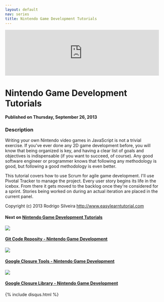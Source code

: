 ```yaml
---
layout: default
nav: series
title: Nintendo Game Development Tutorials
---
```


<div class="container">
    <div class="row mt grid">
        <div class="mt"></div>
        <div class="row" style="margin-bottom: 20px;">
            <div class="col-sm-push-1 col-sm-10 col-md-push-2 col-md-8">
                <div class="video-container">
                    <iframe width="100%" src="https://www.youtube.com/embed/H08ByDzWX0c" frameborder="0" allowfullscreen></iframe>
                </div>
            </div>
            <div class="clearfix"></div>
            <div class="col-md-8">
                <h1>Nintendo Game Development Tutorials</h1>
                <h4>Published on Thursday, September 26, 2013</h4>
                <h3>Description</h3>
                <p>Writing your own Nintendo video games in JavaScript is not a trivial exercise. If you've ever done any 2D game development before, you will know that being organized is key, and having a clear list of goals and objectives is indispensable (if you want to succeed, of course). Any good software engineer or programmer knows that following any methodology is good, but following a good methodology is even better.

This tutorial covers how to use Scrum for agile game development. I'll use Pivotal Tracker to manage the project. Every user story begins its life in the icebox. From there it gets moved to the backlog once they're considered for a sprint. Stories being worked on during an actual iteration are placed in the current panel.

Copyright (c) 2013 Rodrigo Silveira http://www.easylearntutorial.com</p>
            </div>
            <div class="col-md-4">
                <h4>Next on <a href="/series/nintendo-game-development-tutorials">Nintendo Game Development Tutorials</a></h4><div class="row" style="margin-bottom: 20px">
            <div class="col-md-6">
                <a href="/series/nintendo-game-development-tutorials/git-code-reposity-nintendo-game-development">
                    <img src="/img/blank.gif" data-echo="https://i.ytimg.com/vi/tc2NoTtUhSE/hqdefault.jpg" class="img-responsive" />
                </a>
            </div>
            <div class="col-md-6">
                <h4>
                    <a href="/series/nintendo-game-development-tutorials/git-code-reposity-nintendo-game-development">Git Code Reposity - Nintendo Game Development</a>
                </h4>
            </div>
        </div><div class="row" style="margin-bottom: 20px">
            <div class="col-md-6">
                <a href="/series/nintendo-game-development-tutorials/google-closure-tools-nintendo-game-development">
                    <img src="/img/blank.gif" data-echo="https://i.ytimg.com/vi/mXO4yojVPFE/hqdefault.jpg" class="img-responsive" />
                </a>
            </div>
            <div class="col-md-6">
                <h4>
                    <a href="/series/nintendo-game-development-tutorials/google-closure-tools-nintendo-game-development">Google Closure Tools - Nintendo Game Development</a>
                </h4>
            </div>
        </div><div class="row" style="margin-bottom: 20px">
            <div class="col-md-6">
                <a href="/series/nintendo-game-development-tutorials/google-closure-library-nintendo-game-development">
                    <img src="/img/blank.gif" data-echo="https://i.ytimg.com/vi/bT-JkFCminw/hqdefault.jpg" class="img-responsive" />
                </a>
            </div>
            <div class="col-md-6">
                <h4>
                    <a href="/series/nintendo-game-development-tutorials/google-closure-library-nintendo-game-development">Google Closure Library - Nintendo Game Development</a>
                </h4>
            </div>
        </div>
            </div>
            <div class="col-md-8">
                {% include disqus.html %}
            </div>
        </div>
    </div>
    <div class="row mt grid"></div>
</div>
